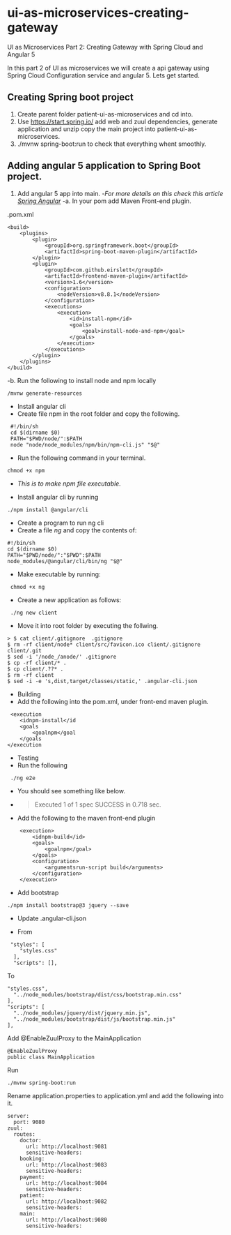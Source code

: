 # ui-as-microservices-creating-gateway
UI as Microservices Part 2: Creating Gateway with Spring Cloud and Angular 5

In this part 2 of UI as microservices we will create a api gateway using Spring Cloud Configuration service and angular 5. Lets get started.

## Creating Spring boot project

1. Create parent folder patient-ui-as-microservices and cd into.
2. Use https://start.spring.io/ add web and zuul dependencies, generate application and unzip copy the main project into patient-ui-as-microservices.
3. ./mvnw spring-boot:run to check that everything whent smoothly.

## Adding angular 5 application to Spring Boot project. 
1. Add angular 5 app into main. 
-_For more details on this check this article [Spring Angular](http://bit.ly/angular5-spring-boot)_
-a. In your pom add Maven Front-end plugin.

.pom.xml
```
<build>
    <plugins>
        <plugin>
            <groupId>org.springframework.boot</groupId>
            <artifactId>spring-boot-maven-plugin</artifactId>
        </plugin>
        <plugin>
            <groupId>com.github.eirslett</groupId>
            <artifactId>frontend-maven-plugin</artifactId>
            <version>1.6</version>
            <configuration>
                <nodeVersion>v8.8.1</nodeVersion>
            </configuration>
            <executions>
                <execution>
                    <id>install-npm</id>
                    <goals>
                        <goal>install-node-and-npm</goal>
                    </goals>
                </execution>
            </executions>
        </plugin>
    </plugins>
</build>
```

-b. Run the following to install node and npm locally
 ```
 /mvnw generate-resources
```
- Install angular cli
- Create file npm in the root folder and copy the following.

```
 #!/bin/sh
 cd $(dirname $0)
 PATH="$PWD/node/":$PATH
 node "node/node_modules/npm/bin/npm-cli.js" "$@"
```

- Run the following command in your terminal.
```
chmod +x npm
```
- _This is to make npm file executable._


- Install angular cli by running

```
./npm install @angular/cli
```

- Create a program to run ng cli
- Create a file _ng_ and copy the contents of:

```
#!/bin/sh
cd $(dirname $0)
PATH="$PWD/node/":"$PWD":$PATH
node_modules/@angular/cli/bin/ng "$@"
```

- Make executable by running:
```
 chmod +x ng
```

- Create a new application as follows:
```
 ./ng new client
```
- Move it into root folder by executing the follwing.
```
> $ cat client/.gitignore  .gitignore
$ rm -rf client/node* client/src/favicon.ico client/.gitignore client/.git
$ sed -i '/node_/anode/' .gitignore
$ cp -rf client/* .
$ cp client/.??* .
$ rm -rf client
$ sed -i -e 's,dist,target/classes/static,' .angular-cli.json
```

- Building
- Add the following into the pom.xml, under front-end maven plugin.

```
 <execution
    <idnpm-install</id
    <goals
        <goalnpm</goal
    </goals
</execution
```
- Testing
- Run the following
```
 ./ng e2e
```

- You should see something like below.

- > Executed 1 of 1 spec SUCCESS in 0.718 sec.

- Add the following to the maven front-end plugin
   
```
    <execution>
        <idnpm-build</id>
        <goals>
            <goalnpm</goal>
        </goals>
        <configuration>
            <argumentsrun-script build</arguments>
        </configuration>
    </execution>
```
- Add bootstrap
```
./npm install bootstrap@3 jquery --save
```

- Update .angular-cli.json

- From
```
 "styles": [
    "styles.css"
  ],
  "scripts": [],
  ```
  
  To
  ```
  "styles.css",
    "../node_modules/bootstrap/dist/css/bootstrap.min.css"
  ],
  "scripts": [
    "../node_modules/jquery/dist/jquery.min.js",
    "../node_modules/bootstrap/dist/js/bootstrap.min.js"
  ],
```

Add @EnableZuulProxy to the MainApplication

```
@EnableZuulProxy
public class MainApplication
```


Run
```
./mvnw spring-boot:run
```

Rename application.properties to application.yml and add the following into it.

```
server:
  port: 9080
zuul:
  routes:
    doctor:
      url: http://localhost:9081
      sensitive-headers:
    booking:
      url: http://localhost:9083
      sensitive-headers:
    payment:
      url: http://localhost:9084
      sensitive-headers:
    patient:
      url: http://localhost:9082
      sensitive-headers:
    main:
      url: http://localhost:9080
      sensitive-headers:
```
  


